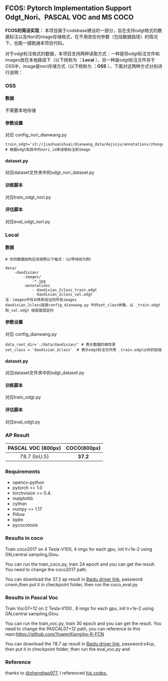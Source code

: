 ## FCOS: Pytorch Implementation Support Odgt_Nori、PASCAL VOC and MS COCO
**FCOS的简洁实现：** 本项目属于codebase建设的一部分，旨在支持odgt格式的数据标注以及Nori的image存储格式，在不用改任何参数（包括数据路径）的情况下，也能一键跑通本项目代码。

对于odgt标注格式的数据，本项目支持两种读取方式：一种是将odgt标注文件和images放在本地路径下（以下统称为 **：Local** ），另一种是odgt标注文件存于OSS中，image是nori存储方式（以下统称为 **：OSS** ），下面对这两种方式分别进行说明：

### OSS

#### 数据

不需要本地存储

#### 参数设置

对应 config_nori_dianwang.py 

```
train_odgt='s3://jiashuaishuai/dianwang_data/dajinju/annotations/zhongchui_2class_train.odgt' # 根据odgt和其中的nori_id来读取标注和Image

```

#### dataset.py

对应dataset文件夹中的odgt_nori_dataset.py

#### 训练脚本

对应train_odgt_nori.py

#### 评估脚本

对应eval_odgt_nori.py

### Local

#### 数据

```
# 你的数据结构应该按照以下格式：（以导地线为例）

data/
    -daodixian/
        -images/
            -*.jpg
        -annotations
            - daodixian_2class_train.odgt
            - daodixian_2class_val.odgt
注：images中存训练和验证的所有images
daodixian_2class就是config_dianwang.py 中的set_class参数，以 _train.odgt 和_val.odgt 结尾是固定的
```

#### 参数设置

对应 config_dianwang.py 

```
data_root_dir='./data/daodixian/' # 表示数据的根目录
set_class = 'daodixian_2class'  # 表示odgt标注文件除 _train.odgt以外的前缀
```

#### dataset.py

对应dataset文件夹中的odgt_dataset.py

#### 训练脚本

对应train_odgt.py

#### 评估脚本

对应eval_odgt.py

###  AP Result
| PASCAL VOC (800px) | COCO(800px) |
| :-----------: | :-----------------: |
|     78.7 (IoU.5)      |      **37.2**       |

### Requirements  
* opencv-python  
* pytorch >= 1.0  
* torchvision >= 0.4. 
* matplotlib
* cython
* numpy == 1.17
* Pillow
* tqdm
* pycocotools

### Results in coco 
Train coco2017 on 4 Tesla-V100, 4 imgs for each gpu, init lr=1e-2  using GN,central sampling,GIou.

You can run the train_coco.py, train 24 epoch and you can get the result. You need to change the coco2017 path.

You can download the 37.2 ap result in [Baidu driver link](https://pan.baidu.com/s/1tv0F_nmwiJ47C3zJ5v_C0g), password: cnwm,then put it in checkpoint folder, then run the coco_eval.py

### Results in Pascal Voc
Train Voc07+12 on 2 Tesla-V100 , 8 imgs for each gpu, init lr=1e-2  using GN,central sampling,GIou.  

You can run the train_voc.py, train 30 epoch and you can get the result. You need to change the PASCAL07+12 path, you can reference to this repo:https://github.com/YuwenXiong/py-R-FCN

You can download the 78.7 ap result in [Baidu driver link](https://pan.baidu.com/s/1aB0irfcJQM5WTlmiKFOfEA), password:s4cp, then put it in checkpoint folder, then run the eval_voc.py and

### Reference

thanks to [@zhenghao977](https://github.com/VectXmy), I referenced [his codes.](https://github.com/zhenghao977/FCOS-PyTorch-37.2AP)




